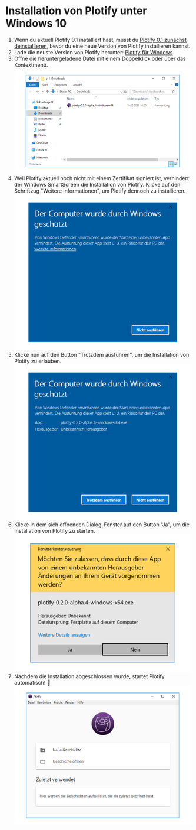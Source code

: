 # Installation von Plotify unter Windows 10

1. Wenn du aktuell Plotify 0.1 installiert hast, musst du [Plotify 0.1 zunächst deinstallieren](uninstall.md), bevor du eine neue Version von Plotify installieren kannst.
2. Lade die neuste Version von Plotify herunter: [Plotify für Windows](https://github.com/plotify/plotify/releases/download/v0.2.0-alpha.7/plotify-0.2.0-alpha.7-windows-x64.exe)
3. Öffne die heruntergeladene Datei mit einem Doppelklick oder über das Kontextmenü.<br />![](open-exe.png)
4. Weil Plotify aktuell noch nicht mit einem Zertifikat signiert ist, verhindert der Windows SmartScreen die Installation von Plotify.
   Klicke auf den Schriftzug "Weitere Informationen", um Plotify dennoch zu installieren.<br />
   ![](smart-screen.png)
5. Klicke nun auf den Button "Trotzdem ausführen", um die Installation von Plotify zu erlauben.<br />![](smart-screen-2.png)
6. Klicke in dem sich öffnenden Dialog-Fenster auf den Button "Ja", um die Installation von Plotify zu starten.<br />![](user-account-control.png)
7. Nachdem die Installation abgeschlossen wurde, startet Plotify automatisch! :tada:<br />![](started.png)

